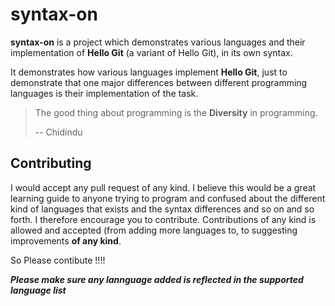 # syntax-on

**syntax-on** is a project which demonstrates various languages and their 
implementation of **Hello Git** (a variant of Hello Git), in its own
syntax.

It demonstrates how various languages implement **Hello Git**, just to
demonstrate that one major differences between different programming languages 
is their implementation of the task.

> The good thing about programming is the **Diversity** in programming.
>
> -- Chidindu

## Contributing

I would accept any pull request of any kind. I believe this would be a great learning guide to anyone trying to program and confused about the different kind of languages that exists and the syntax differences and so on and so forth. I therefore encourage you to contribute. Contributions of any kind is allowed and accepted (from adding more languages to, to suggesting improvements **of any kind**.

So Please contibute !!!!
 
 _**Please make sure any lannguage added is reflected in the supported**_ 
_**language list**_

